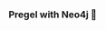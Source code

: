 ### Pregel with Neo4j 🚀



































































































































 
























































































































































































































































































